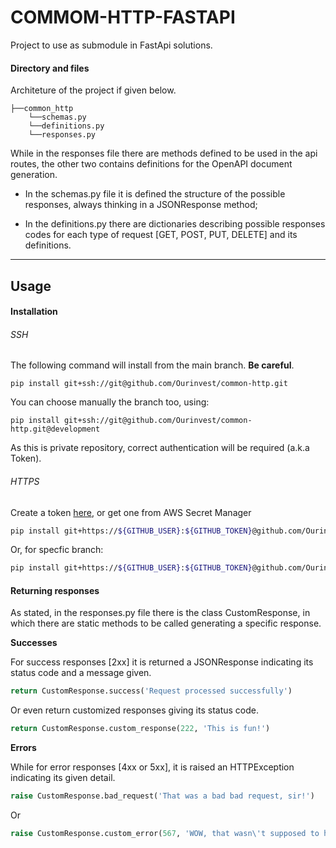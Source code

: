 # COMMOM-HTTP-FASTAPI

Project to use as submodule in FastApi solutions.

#### Directory and files 

Architeture of the project if given below.
```
├──common_http
    └──schemas.py
    └──definitions.py
    └──responses.py
```

While in the responses file there are methods defined to be used in the api routes, the other two contains definitions for the OpenAPI document generation.

- In the schemas.py file it is defined the structure of the possible responses, always thinking in a JSONResponse method;

- In the definitions.py there are dictionaries describing possible responses codes for each type of request [GET, POST, PUT, DELETE] and its definitions.
---
## Usage
#### Installation
###### SSH
The following command will install from the main branch. **Be careful**.

`pip install git+ssh://git@github.com/Ourinvest/common-http.git`

You can choose manually the branch too, using:

`pip install git+ssh://git@github.com/Ourinvest/common-http.git@development`

As this is private repository, correct authentication will be required (a.k.a Token). 

###### HTTPS

Create a token 
[here](https://docs.github.com/en/authentication/keeping-your-account-and-data-secure/creating-a-personal-access-token), 
or get one from AWS Secret Manager

```bash
pip install git+https://${GITHUB_USER}:${GITHUB_TOKEN}@github.com/Ourinvest/common-http.git
```

Or, for specfic branch:

```bash
pip install git+https://${GITHUB_USER}:${GITHUB_TOKEN}@github.com/Ourinvest/common-http.git@${BRANCH_NAME}
```

#### Returning responses

As stated, in the responses.py file there is the class <g>CustomResponse</g>, in which there are static methods to be called generating a specific response.

**Successes**

For success responses [2xx] it is returned a JSONResponse indicating its status code and a message given.

```Python
return CustomResponse.success('Request processed successfully')
```
Or even return customized responses giving its status code.
```Python
return CustomResponse.custom_response(222, 'This is fun!')
```

**Errors**

While for error responses [4xx or 5xx], it is raised an HTTPException indicating its given detail.

```Python
raise CustomResponse.bad_request('That was a bad bad request, sir!')
```
Or
```Python
raise CustomResponse.custom_error(567, 'WOW, that wasn\'t supposed to happen!')
```
